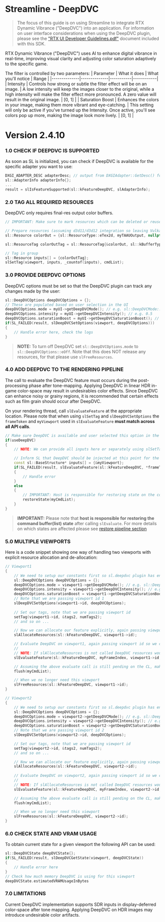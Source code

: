 
Streamline - DeepDVC
=======================

>The focus of this guide is on using Streamline to integrate RTX Dynamic Vibrance ("DeepDVC") into an application.
>For information on user interface considerations when using the DeepDVC plugin, please see the ["RTX UI Developer Guidelines.pdf"](<RTX UI Developer Guidelines.pdf>) document included with this SDK.

RTX Dynamic Vibrance ("DeepDVC") uses AI to enhance digital vibrance in real-time, improving visual clarity and adjusting color saturation adaptively to the specific game.

The filter is controlled by two parameters:
| Parameter | What it does | What you'll notice | Range |
|--------------|--------------|-----------|------------|
| Intensity | Controls how strong or subtle the filter effect will be on an image. | A low intensity will keep the images closer to the original, while a high intensity will make the filter effect more pronounced. A zero value will result in the original image. | [0, 1] |
| Saturation Boost | Enhances the colors in your image, making them more vibrant and eye-catching. | This setting will only be active if you've turned up the Intensity. Once active, you'll see colors pop up more, making the image look more lively.  | [0, 1] |

Version 2.4.10
=======

### 1.0 CHECK IF DEEPDVC IS SUPPORTED

As soon as SL is initialized, you can check if DeepDVC is available for the specific adapter you want to use:

```cpp
DXGI_ADAPTER_DESC adapterDesc; // output from DXGIAdapter::GetDesc() for adapter to query
sl::AdapterInfo adapterInfo{};
...
result = slIsFeatureSupported(sl::kFeatureDeepDVC, slAdapterInfo);
```

### 2.0 TAG ALL REQUIRED RESOURCES

DeepDVC only requires final-res output color buffers.

```cpp
// IMPORTANT: Make sure to mark resources which can be deleted or reused for other purposes within a frame as volatile

// Prepare resources (assuming d3d11/d3d12 integration so leaving Vulkan view and device memory as null pointers)
sl::Resource colorOut = {sl::ResourceType::eTex2d, myTAAUOutput, nullptr, nullptr, nullptr};

sl::ResourceTag colorOutTag = sl::ResourceTag{&colorOut, sl::kBufferTypeScalingOutputColor, sl::ResourceLifecycle::eOnlyValidNow, &myExtent};

// Tag in group
sl::Resource inputs[] = {colorOutTag};
slSetTag(viewport, inputs, _countof(inputs), cmdList);
```

### 3.0 PROVIDE DEEPDVC OPTIONS

DeepDVC options must be set so that the DeepDVC plugin can track any changes made by the user:

```cpp
sl::DeepDVCOptions deepDVCOptions = {};
// These are populated based on user selection in the UI
deepDVCOptions.mode = myUI->getDeepDVCMode(); // e.g. sl::DeepDVCMode::eOn;
deepDVCOptions.intensity = myUI->getDeepDVCIntensity(); // e.g. 0.5
deepDVCOptions.saturationBoost = myUI->getDeepDVCSaturationBoost(); // e.g. 0.75
if(SL_FAILED(result, slDeepDVCSetOptions(viewport, deepDVCOptions)))
{
    // Handle error here, check the logs
}
```

> **NOTE:**
> To turn off DeepDVC set `sl::DeepDVCOptions.mode` to `sl::DeepDVCOptions::eOff`. Note that this does NOT release any resources, for that please use `slFreeResources`.

### 4.0 ADD DEEPDVC TO THE RENDERING PIPELINE

The call to evaluate the DeepDVC feature must occurs during the post-processing phase after tone-mapping. Applying DeepDVC in linear HDR in-game color-space may result in undesirables color effects. Since DeepDVC can enhance noisy or grainy regions, it is recommended that certain effects such as film grain should occur after DeepDVC.

On your rendering thread, call `slEvaluateFeature` at the appropriate location. Please note that when using `slSetTag` and `slDeepDVCSetOptions` the `frameToken` and `myViewport` used in `slEvaluateFeature` **must match across all API calls**.

```cpp
// Make sure DeepDVC is available and user selected this option in the UI
if(useDeepDVC) 
{
    // NOTE: We can provide all inputs here or separately using slSetTag, slSetConstants or slDeepDVCSetOptions

    // Inform SL that DeepDVC should be injected at this point for the specific viewport
    const sl::BaseStructure* inputs[] = {&myViewport};
    if(SL_FAILED(result, slEvaluateFeature(sl::kFeatureDeepDVC, *frameToken, inputs, _countof(inputs), myCmdList)))
    {
        // Handle error
    }
    else
    {
        // IMPORTANT: Host is responsible for restoring state on the command list used
        restoreState(myCmdList);
    }
}
```

> **IMPORTANT:**
> Please note that **host is responsible for restoring the command buffer(list) state** after calling `slEvaluate`. For more details on which states are affected please see [restore pipeline section](./ProgrammingGuideManualHooking.md#70-restoring-command-listbuffer-state)

### 5.0 MULTIPLE VIEWPORTS

Here is a code snippet showing one way of handling two viewports with explicit resource allocation and de-allocation:

```cpp
// Viewport1
{
    // We need to setup our constants first so sl.deepdvc plugin has enough information
    sl::DeepDVCOptions deepDVCOptions = {};
    deepDVCOptions.mode = viewport1->getDeepDVCMode(); // e.g. sl::DeepDVCMode::eOn;
    deepDVCOptions.intensity = viewport1->getDeepDVCIntensity(); // e.g. 0.5
    deepDVCOptions.saturationBoost = viewport1->getDeepDVCSaturationBoost(); // e.g. 0.75
    // Note that we are passing viewport id 1
    slDeepDVCSetOptions(viewport1->id, deepDVCOptions);
    
    // Set our tags, note that we are passing viewport id
    setTag(viewport1->id, &tags2, numTags2);
    // and so on ...

    // Now we can allocate our feature explicitly, again passing viewport id
    slAllocateResources(sl::kFeatureDeepDVC, viewport1->id);

    // Evaluate DeepDVC on viewport1, again passing viewport id so we can map tags, constants correctly
    //
    // NOTE: If slAllocateResources is not called DeepDVC resources would be initialized at this point
    slEvaluateFeature(sl::kFeatureDeepDVC, myFrameIndex, viewport1->id, nullptr, 0, myCmdList);

    // Assuming the above evaluate call is still pending on the CL, make sure to flush it before releasing resources
    flush(myCmdList);

    // When we no longer need this viewport
    slFreeResources(sl::kFeatureDeepDVC, viewport1->id);
}

// Viewport2
{
    // We need to setup our constants first so sl.deepdvc plugin has enough information
    sl::DeepDVCOptions deepDVCOptions = {};
    deepDVCOptions.mode = viewport2->getDeepDVCMode(); // e.g. sl::DeepDVCMode::eOn;
    deepDVCOptions.intensity = viewport2->getDeepDVCIntensity(); // e.g. 0.5
    deepDVCOptions.saturationBoost = viewport2->getDeepDVCSaturationBoost(); // e.g. 0.75
    // Note that we are passing viewport id 2
    slDeepDVCSetOptions(viewport2->id, deepDVCOptions);

    // Set our tags, note that we are passing viewport id
    setTag(viewport2->id, &tags2, numTags2);
    // and so on ...

    // Now we can allocate our feature explicitly, again passing viewport id
    slAllocateResources(sl::kFeatureDeepDVC, viewport2->id);
    
    // Evaluate DeepDVC on viewport2, again passing viewport id so we can map tags, constants correctly
    //
    // NOTE: If slAllocateResources is not called DeepDVC resources would be initialized at this point
    slEvaluateFeature(sl::kFeatureDeepDVC, myFrameIndex, viewport2->id, nullptr, 0, myCmdList);

    // Assuming the above evaluate call is still pending on the CL, make sure to flush it before releasing resources
    flush(myCmdList);

    // When we no longer need this viewport
    slFreeResources(sl::kFeatureDeepDVC, viewport2->id);
}

```
### 6.0 CHECK STATE AND VRAM USAGE

To obtain current state for a given viewport the following API can be used:

```cpp
sl::DeepDVCState deepDVCState{};
if(SL_FAILED(result, slDeepDVCGetState(viewport, deepDVCState))
{
    // Handle error here
}
// Check how much memory DeepDVC is using for this viewport
deepDVCState.estimatedVRAMUsageInBytes
```

### 7.0 LIMITATIONS

Current DeepDVC implementation supports SDR inputs in display-deferred color-space after tone mapping. Applying DeepDVC on HDR images may introduce undesirable color artifacts.
